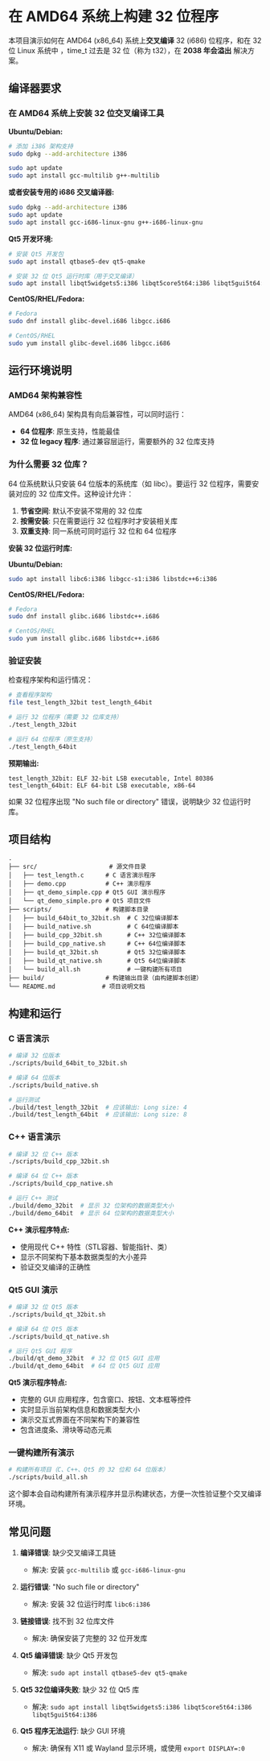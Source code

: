 # 在 AMD64 系统上构建 32 位程序

本项目演示如何在 AMD64 (x86_64) 系统上**交叉编译** 32 (i686) 位程序，和在 32 位 Linux 系统中 ，time_t 过去是 32 位（称为 t32），在 **2038 年会溢出** 解决方案。

## 编译器要求

### 在 AMD64 系统上安装 32 位交叉编译工具

**Ubuntu/Debian:**
```bash
# 添加 i386 架构支持
sudo dpkg --add-architecture i386

sudo apt update
sudo apt install gcc-multilib g++-multilib
```

**或者安装专用的 i686 交叉编译器:**
```bash
sudo dpkg --add-architecture i386
sudo apt update
sudo apt install gcc-i686-linux-gnu g++-i686-linux-gnu
```

**Qt5 开发环境:**
```bash
# 安装 Qt5 开发包
sudo apt install qtbase5-dev qt5-qmake

# 安装 32 位 Qt5 运行时库（用于交叉编译）
sudo apt install libqt5widgets5:i386 libqt5core5t64:i386 libqt5gui5t64:i386
```

**CentOS/RHEL/Fedora:**
```bash
# Fedora
sudo dnf install glibc-devel.i686 libgcc.i686

# CentOS/RHEL
sudo yum install glibc-devel.i686 libgcc.i686
```

## 运行环境说明

### AMD64 架构兼容性

AMD64 (x86_64) 架构具有向后兼容性，可以同时运行：
- **64 位程序**: 原生支持，性能最佳
- **32 位 legacy 程序**: 通过兼容层运行，需要额外的 32 位库支持

### 为什么需要 32 位库？

64 位系统默认只安装 64 位版本的系统库（如 libc）。要运行 32 位程序，需要安装对应的 32 位库文件。这种设计允许：
1. **节省空间**: 默认不安装不常用的 32 位库
2. **按需安装**: 只在需要运行 32 位程序时才安装相关库
3. **双重支持**: 同一系统可同时运行 32 位和 64 位程序

**安装 32 位运行时库:**

**Ubuntu/Debian:**
```bash
sudo apt install libc6:i386 libgcc-s1:i386 libstdc++6:i386
```

**CentOS/RHEL/Fedora:**
```bash
# Fedora
sudo dnf install glibc.i686 libstdc++.i686

# CentOS/RHEL  
sudo yum install glibc.i686 libstdc++.i686
```

### 验证安装

检查程序架构和运行情况：
```bash
# 查看程序架构
file test_length_32bit test_length_64bit

# 运行 32 位程序（需要 32 位库支持）
./test_length_32bit

# 运行 64 位程序（原生支持）
./test_length_64bit
```

**预期输出:**
```
test_length_32bit: ELF 32-bit LSB executable, Intel 80386
test_length_64bit: ELF 64-bit LSB executable, x86-64
```

如果 32 位程序出现 "No such file or directory" 错误，说明缺少 32 位运行时库。

## 项目结构

```
.
├── src/                    # 源文件目录
│   ├── test_length.c      # C 语言演示程序
│   ├── demo.cpp           # C++ 演示程序
│   ├── qt_demo_simple.cpp # Qt5 GUI 演示程序
│   └── qt_demo_simple.pro # Qt5 项目文件
├── scripts/               # 构建脚本目录
│   ├── build_64bit_to_32bit.sh  # C 32位编译脚本
│   ├── build_native.sh          # C 64位编译脚本
│   ├── build_cpp_32bit.sh       # C++ 32位编译脚本
│   ├── build_cpp_native.sh      # C++ 64位编译脚本
│   ├── build_qt_32bit.sh        # Qt5 32位编译脚本
│   ├── build_qt_native.sh       # Qt5 64位编译脚本
│   └── build_all.sh             # 一键构建所有项目
├── build/                 # 构建输出目录（由构建脚本创建）
└── README.md             # 项目说明文档
```

## 构建和运行

### C 语言演示

```bash
# 编译 32 位版本
./scripts/build_64bit_to_32bit.sh

# 编译 64 位版本  
./scripts/build_native.sh

# 运行测试
./build/test_length_32bit  # 应该输出: Long size: 4
./build/test_length_64bit  # 应该输出: Long size: 8
```

### C++ 语言演示

```bash
# 编译 32 位 C++ 版本
./scripts/build_cpp_32bit.sh

# 编译 64 位 C++ 版本
./scripts/build_cpp_native.sh

# 运行 C++ 测试
./build/demo_32bit  # 显示 32 位架构的数据类型大小
./build/demo_64bit  # 显示 64 位架构的数据类型大小
```

**C++ 演示程序特点:**
- 使用现代 C++ 特性（STL容器、智能指针、类）
- 显示不同架构下基本数据类型的大小差异
- 验证交叉编译的正确性

### Qt5 GUI 演示

```bash
# 编译 32 位 Qt5 版本
./scripts/build_qt_32bit.sh

# 编译 64 位 Qt5 版本
./scripts/build_qt_native.sh

# 运行 Qt5 GUI 程序
./build/qt_demo_32bit  # 32 位 Qt5 GUI 应用
./build/qt_demo_64bit  # 64 位 Qt5 GUI 应用
```

**Qt5 演示程序特点:**
- 完整的 GUI 应用程序，包含窗口、按钮、文本框等控件
- 实时显示当前架构信息和数据类型大小
- 演示交互式界面在不同架构下的兼容性
- 包含进度条、滑块等动态元素

### 一键构建所有演示

```bash
# 构建所有项目（C、C++、Qt5 的 32 位和 64 位版本）
./scripts/build_all.sh
```

这个脚本会自动构建所有演示程序并显示构建状态，方便一次性验证整个交叉编译环境。

## 常见问题

1. **编译错误**: 缺少交叉编译工具链
   - 解决: 安装 `gcc-multilib` 或 `gcc-i686-linux-gnu`

2. **运行错误**: "No such file or directory"
   - 解决: 安装 32 位运行时库 `libc6:i386`

3. **链接错误**: 找不到 32 位库文件
   - 解决: 确保安装了完整的 32 位开发库

4. **Qt5 编译错误**: 缺少 Qt5 开发包
   - 解决: `sudo apt install qtbase5-dev qt5-qmake`

5. **Qt5 32位编译失败**: 缺少 32 位 Qt5 库
   - 解决: `sudo apt install libqt5widgets5:i386 libqt5core5t64:i386 libqt5gui5t64:i386`

6. **Qt5 程序无法运行**: 缺少 GUI 环境
   - 解决: 确保有 X11 或 Wayland 显示环境，或使用 `export DISPLAY=:0`
